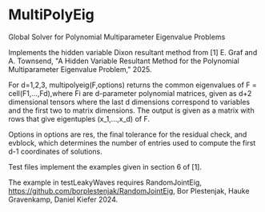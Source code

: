 # MultiPolyEig
Global Solver for Polynomial Multiparameter Eigenvalue Problems

Implements the hidden variable Dixon resultant method from
[1] E. Graf and A. Townsend, "A Hidden Variable Resultant Method for the
Polynomial Multiparameter Eigenvalue Problem," 2025.

For d=1,2,3, multipolyeig(F,options) returns the common eigenvalues of 
F = cell(F1,...,Fd),where Fi are d-parameter polynomial matrices, given 
as d+2 dimensional tensors where the last d dimensions correspond to 
variables and the first two to matrix dimensions. The output is given as a 
matrix with rows that give eigentuples (x_1,...,x_d) of F.

Options in options are res, the final tolerance for the residual check,
and evblock, which determines the number of entries used to compute 
the first d-1 coordinates of solutions.

Test files implement the examples given in section 6 of [1].

The example in testLeakyWaves requires RandomJointEig, 
https://github.com/borplestenjak/RandomJointEig,
Bor Plestenjak, Hauke Gravenkamp, Daniel Kiefer 2024.


